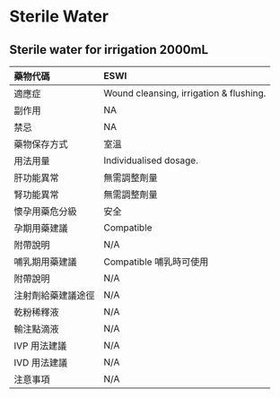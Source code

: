 # Sterile Water

## Sterile water for irrigation 2000mL

| 藥物代碼           | ESWI                                    |
|:-------------------|:----------------------------------------|
| 適應症             | Wound cleansing, irrigation & flushing. |
| 副作用             | NA                                      |
| 禁忌               | NA                                      |
| 藥物保存方式       | 室溫                                    |
| 用法用量           | Individualised dosage.                  |
| 肝功能異常         | 無需調整劑量                            |
| 腎功能異常         | 無需調整劑量                            |
| 懷孕用藥危分級     | 安全                                    |
| 孕期用藥建議       | Compatible                              |
| 附帶說明           | N/A                                     |
| 哺乳期用藥建議     | Compatible 哺乳時可使用                 |
| 附帶說明           | N/A                                     |
| 注射劑給藥建議途徑 | N/A                                     |
| 乾粉稀釋液         | N/A                                     |
| 輸注點滴液         | N/A                                     |
| IVP 用法建議       | N/A                                     |
| IVD 用法建議       | N/A                                     |
| 注意事項           | N/A                                     |

